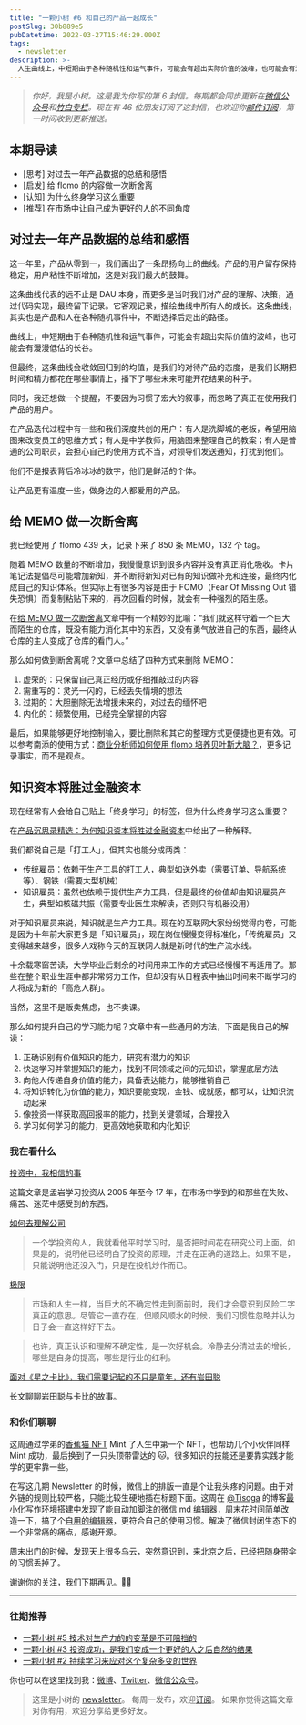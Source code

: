 ```yaml
---
title: "一颗小树 #6 和自己的产品一起成长"
postSlug: 30b889e5
pubDatetime: 2022-03-27T15:46:29.000Z
tags:
  - newsletter
description: >-
  人生曲线上，中短期由于各种随机性和运气事件，可能会有超出实际价值的波峰，也可能会有漫漫低估的长谷。但最终，这条曲线会收敛回归到的均值，是我们的对待生活的态度，是我们长期把时间和精力都花在哪些事情上，播下了哪些未来可能开花结果的种子。
---
```


> _你好，我是小树。这是我为你写的第 6 封信。每期都会同步更新在[微信公众号](https://weixin.sogou.com/weixin?query=a_warm_tree)和[竹白专栏](https://xiaoshu.zhubai.love)。现在有 46 位朋友订阅了这封信，也欢迎你[邮件订阅](https://xiaoshu.zhubai.love)，第一时间收到更新推送。_

## 本期导读

- [思考] 对过去一年产品数据的总结和感悟
- [启发] 给 flomo 的内容做一次断舍离
- [认知] 为什么终身学习这么重要
- [推荐] 在市场中让自己成为更好的人的不同角度

## 对过去一年产品数据的总结和感悟

这一年里，产品从零到一，我们画出了一条昂扬向上的曲线。产品的用户留存保持稳定，用户粘性不断增加，这是对我们最大的鼓舞。

这条曲线代表的远不止是 DAU 本身，而更多是当时我们对产品的理解、决策，通过代码实现，最终留下记录。它客观记录，描绘曲线中所有人的成长。这条曲线，其实也是产品和人在各种随机事件中，不断选择后走出的路径。

曲线上，中短期由于各种随机性和运气事件，可能会有超出实际价值的波峰，也可能会有漫漫低估的长谷。

但最终，这条曲线会收敛回归到的均值，是我们的对待产品的态度，是我们长期把时间和精力都花在哪些事情上，播下了哪些未来可能开花结果的种子。

同时，我还想做一个提醒，不要因为习惯了宏大的叙事，而忽略了真正在使用我们产品的用户。

在产品迭代过程中有一些和我们深度共创的用户：有人是洗脚城的老板，希望用脑图来改变员工的思维方式；有人是中学教师，用脑图来整理自己的教案；有人是普通的公司职员，会担心自己的使用方式不当，对领导们发送通知，打扰到他们。

他们不是报表背后冷冰冰的数字，他们是鲜活的个体。

让产品更有温度一些，做身边的人都爱用的产品。

## 给 MEMO 做一次断舍离

我已经使用了 flomo 439 天，记录下来了 850 条 MEMO，132 个 tag。

随着 MEMO 数量的不断增加，我慢慢意识到很多内容并没有真正消化吸收。卡片笔记法提倡尽可能增加新知，并不断将新知对已有的知识做补充和连接，最终内化成自己的知识体系。但实际上有很多内容是由于 FOMO（Fear Of Missing Out 错失恐惧）而复制粘贴下来的，再次回看的时候，就会有一种强烈的陌生感。

在[给 MEMO 做一次断舍离](https://mp.weixin.qq.com/s/p14O72isSuoZ5P43DCCr6Q)文章中有一个精妙的比喻：“我们就这样守着一个巨大而陌生的仓库，既没有能力消化其中的东西，又没有勇气放进自己的东西，最终从仓库的主人变成了仓库的看门人。”

那么如何做到断舍离呢？文章中总结了四种方式来删除 MEMO：

1. 虚荣的：只保留自己真正经历或仔细推敲过的内容
2. 需重写的：灵光一闪的，已经丢失情境的想法
3. 过期的：大胆删除无法增援未来的，对过去的缅怀吧
4. 内化的：频繁使用，已经完全掌握的内容

最后，如果能够更好地控制输入，要比删除和其它的整理方式更便捷也更有效。可以参考南添的使用方式：[商业分析师如何使用 flomo 培养贝叶斯大脑？](https://mp.weixin.qq.com/s/Fbko9j7DGroYLO-sZq9mzA)，更多记录事实，而不是观点。

## 知识资本将胜过金融资本

现在经常有人会给自己贴上「终身学习」的标签，但为什么终身学习这么重要？

在[产品沉思录精选：为何知识资本将胜过金融资本](https://mp.weixin.qq.com/s/dLpdMlSmyDb6Vbm-VaQAgA)中给出了一种解释。

我们都说自己是「打工人」，但其实也能分成两类：

- 传统雇员：依赖于生产工具的打工人，典型如送外卖（需要订单、导航系统等）、钢铁（需要大型机械）
- 知识雇员：虽然也依赖于提供生产力工具，但是最终的价值却由知识雇员产生，典型如核磁共振（需要专业医生来解读，否则只有机器没用）

对于知识雇员来说，知识就是生产力工具。现在的互联网大家纷纷觉得内卷，可能是因为十年前大家更多是「知识雇员」，现在岗位慢慢变得标准化，「传统雇员」又变得越来越多，很多人戏称今天的互联网人就是新时代的生产流水线。

十余载寒窗苦读，大学毕业后剩余的时间用来工作的方式已经慢慢不再适用了。那些在整个职业生涯中都非常努力工作，但却没有从日程表中抽出时间来不断学习的人将成为新的「高危人群」。

当然，这里不是贩卖焦虑，也不卖课。

那么如何提升自己的学习能力呢？文章中有一些通用的方法，下面是我自己的解读：

1. 正确识别有价值知识的能力，研究有潜力的知识
2. 快速学习并掌握知识的能力，找到不同领域之间的元知识，掌握底层方法
3. 向他人传递自身价值的能力，具备表达能力，能够推销自己
4. 将知识转化为价值的能力，知识要能变现，金钱、成就感，都可以，让知识流动起来
5. 像投资一样获取高回报率的能力，找到关键领域，合理投入
6. 学习如何学习的能力，更高效地获取和内化知识

### 我在看什么

[投资中，我相信的事](https://mp.weixin.qq.com/s/tXUIYoonQ4zK4KWHwXD78Q)

这篇文章是孟岩学习投资从 2005 年至今 17 年，在市场中学到的和那些在失败、痛苦、迷茫中感受到的东西。

[如何去理解公司](https://mp.weixin.qq.com/s/bNhskWw5NBImYbOPu9kQSg)

> 一个学投资的人，我就看他平时学习时，是否把时间花在研究公司上面。如果是的，说明他已经明白了投资的原理，并走在正确的道路上。如果不是，只能说明他还没入门，只是在投机炒作而已。

[极限](https://mp.weixin.qq.com/s/OWrCxlCVCYyX6ntBTCJlJA)

> 市场和人生一样，当巨大的不确定性走到面前时，我们才会意识到风险二字真正的意思。尽管它一直存在，但顺风顺水的时候，我们习惯性忽略并认为日子会一直这样好下去。

> 也许，真正认识和理解不确定性，是一次好机会。冷静去分清过去的增长，哪些是自身的提高，哪些是行业的红利。

[面对《星之卡比》，我们需要记起的不只是童年，还有岩田聪](https://www.gcores.com/articles/96546)

长文聊聊岩田聪与卡比的故事。

### 和你们聊聊

这周通过学弟的[香蕉猫 NFT](https://steep-monkey-711.notion.site/er-NFT-43093d618d414987ac2abb91b81cc814) Mint 了人生中第一个 NFT，也帮助几个小伙伴同样 Mint 成功，最后换到了一只头顶带雷达的 🐱。很多知识的技能还是要靠实践才能学的更牢靠一些。

在写这几期 Newsletter 的时候，微信上的排版一直是个让我头疼的问题。由于对外链的规则比较严格，只能比较生硬地插在标题下面。这周在 [@Tisoga](https://twitter.com/Tisoga) 的博客[最小化写作环境搭建](http://blog.jiayuanzhang.com/post/minimized-blog-setup/)中发现了能[自动加脚注的微信 md 编辑器](https://github.com/doocs/md)，周末花时间简单改造一下，搞了个[自用的编辑器](https://xdlrt.github.io/md/)，更符合自己的使用习惯。解决了微信封闭生态下的一个非常痛的痛点，感谢开源。

周末出门的时候，发现天上很多乌云，突然意识到，来北京之后，已经把随身带伞的习惯丢掉了。

谢谢你的关注，我们下期再见。👋🏻

---

### 往期推荐

- [一颗小树 #5 技术对生产力的的变革是不可阻挡的](https://xiaoshu.zhubai.love/posts/2117506897874653184)
- [一颗小树 #3 投资成功，是我们变成一个更好的人之后自然的结果](https://xiaoshu.zhubai.love/posts/2112432863390703616)
- [一颗小树 #2 持续学习来应对这个复杂多变的世界](https://xiaoshu.zhubai.love/posts/2109899246785503232)

你也可以在这里找到我：[微博](https://weibo.com/u/5361470927)、[Twitter](https://twitter.com/yeshu_in_future)、[微信公众号](https://weixin.sogou.com/weixin?query=a_warm_tree)。

> 这里是小树的 [newsletter](https://xiaoshu.zhubai.love)。 每周一发布，欢迎[订阅](https://xiaoshu.zhubai.love)。
> 如果你觉得这篇文章对你有用，欢迎分享给更多好友。
